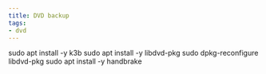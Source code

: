 ```yaml
---
title: DVD backup
tags:
- dvd
---
```


sudo apt install -y k3b 
sudo apt install -y libdvd-pkg
sudo dpkg-reconfigure libdvd-pkg
sudo apt install -y handbrake
